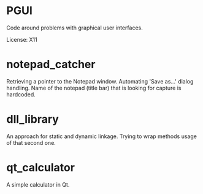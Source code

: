 # PGUI
Code around problems with graphical user interfaces.


License: X11


# notepad_catcher
Retrieving a pointer to the Notepad window. Automating 'Save as...' dialog handling. Name of the notepad (title bar) that is looking for capture is hardcoded.


# dll_library
An approach for static and dynamic linkage. Trying to wrap methods usage of that second one.

# qt_calculator
A simple calculator in Qt.

